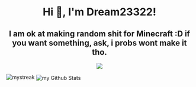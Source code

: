 <h1 align="center">Hi 👋, I'm Dream23322!</h1>
<h2 align="center">I am ok at making random shit for Minecraft :D if you want something, ask, i probs wont make it tho.</h2>

<p align="center"><img align="center" src="https://github-readme-stats.vercel.app/api/top-langs/?username=Dream23322&layout=compact&theme=dark"></p>
<img src="https://github-readme-streak-stats.herokuapp.com/?user=Dream23322&theme=tokyonight" alt="mystreak"/>
<img align="center" src="https://github-readme-stats.vercel.app/api?username=Dream23322&include_all_commits=true&count_private=true&show_icons=true&line_height=20&title_color=2B5BBD&icon_color=1124BB&text_color=A1A1A1&bg_color=0,000000,130F40" alt="my Github Stats"/>

